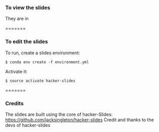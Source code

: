 ### To view the slides

They are in

=======

### To edit the slides

To run, create a slides environment:

    $ conda env create -f environment.yml

Activate it:

    $ source activate hacker-slides

=======

### Credits 
The slides are built using the core of hacker-Slides: https://github.com/jacksingleton/hacker-slides
Credit and thanks to the devs of hacker-slides
